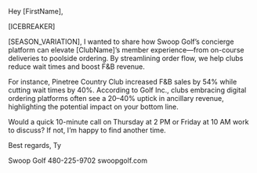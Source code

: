 Hey [FirstName],

[ICEBREAKER]

[SEASON_VARIATION], I wanted to share how Swoop Golf’s concierge platform can elevate [ClubName]’s member experience—from on-course deliveries to poolside ordering. By streamlining order flow, we help clubs reduce wait times and boost F&B revenue.

For instance, Pinetree Country Club increased F&B sales by 54% while cutting wait times by 40%. According to Golf Inc., clubs embracing digital ordering platforms often see a 20–40% uptick in ancillary revenue, highlighting the potential impact on your bottom line.

Would a quick 10-minute call on Thursday at 2 PM or Friday at 10 AM work to discuss? If not, I’m happy to find another time.

Best regards,
Ty

Swoop Golf
480-225-9702
swoopgolf.com